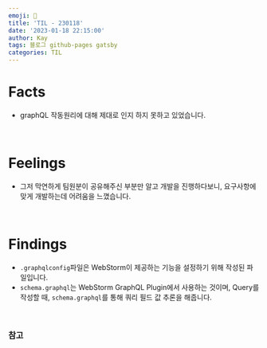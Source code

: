 ```yaml
---
emoji: 🤔
title: 'TIL - 230118'
date: '2023-01-18 22:15:00'
author: Kay
tags: 블로그 github-pages gatsby
categories: TIL
---
```


# Facts
- graphQL 작동원리에 대해 제대로 인지 하지 못하고 있었습니다.

<br/>

# Feelings
- 그저 막연하게 팀원분이 공유해주신 부분만 알고 개발을 진행하다보니, 요구사항에 맞게 개발하는데 어려움을 느꼈습니다.

<br/>

# Findings
- `.graphqlconfig`파일은 WebStorm이 제공하는 기능을 설정하기 위해 작성된 파일입니다.
- `schema.graphql`는 WebStorm GraphQL Plugin에서 사용하는 것이며, Query를 작성할 때, `schema.graphql`를 통해 쿼리 필드 값 추론을 해줍니다.

<br>

### 참고